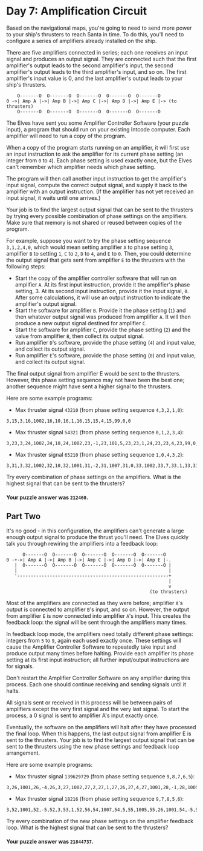 # Day 7: Amplification Circuit

Based on the navigational maps, you're going to need to send more power to your
ship's thrusters to reach Santa in time. To do this, you'll need to configure a
series of amplifiers already installed on the ship.

There are five amplifiers connected in series; each one receives an input signal
and produces an output signal. They are connected such that the first
amplifier's output leads to the second amplifier's input, the second amplifier's
output leads to the third amplifier's input, and so on. The first amplifier's
input value is 0, and the last amplifier's output leads to your ship's
thrusters.

```text
    O-------O  O-------O  O-------O  O-------O  O-------O
0 ->| Amp A |->| Amp B |->| Amp C |->| Amp D |->| Amp E |-> (to thrusters)
    O-------O  O-------O  O-------O  O-------O  O-------O
```

The Elves have sent you some Amplifier Controller Software (your puzzle input),
a program that should run on your existing Intcode computer. Each amplifier will
need to run a copy of the program.

When a copy of the program starts running on an amplifier, it will first use an
input instruction to ask the amplifier for its current phase setting (an integer
from `0` to `4`). Each phase setting is used exactly once, but the Elves can't
remember which amplifier needs which phase setting.

The program will then call another input instruction to get the amplifier's
input signal, compute the correct output signal, and supply it back to the
amplifier with an output instruction. (If the amplifier has not yet received an
input signal, it waits until one arrives.)

Your job is to find the largest output signal that can be sent to the thrusters
by trying every possible combination of phase settings on the amplifiers. Make
sure that memory is not shared or reused between copies of the program.

For example, suppose you want to try the phase setting sequence `3,1,2,4,0`,
which would mean setting amplifier `A` to phase setting `3`, amplifier `B` to
setting `1`, `C` to `2`, `D` to `4`, and `E` to `0`. Then, you could determine
the output signal that gets sent from amplifier `E` to the thrusters with the
following steps:

* Start the copy of the amplifier controller software that will run on
  amplifier `A`. At its first input instruction, provide it the amplifier's
  phase setting, 3. At its second input instruction, provide it the input
  signal, `0`. After some calculations, it will use an output instruction to
  indicate the amplifier's output signal.
* Start the software for amplifier `B`. Provide it the phase setting (`1`) and
  then whatever output signal was produced from amplifier `A`. It will then
  produce a new output signal destined for amplifier `C`.
* Start the software for amplifier `C`, provide the phase setting (`2`) and the
  value from amplifier `B`, then collect its output signal.
* Run amplifier `D`'s software, provide the phase setting (`4`) and input value,
  and collect its output signal.
* Run amplifier `E`'s software, provide the phase setting (`0`) and input value,
  and collect its output signal.

The final output signal from amplifier E would be sent to the thrusters.
However, this phase setting sequence may not have been the best one; another
sequence might have sent a higher signal to the thrusters.

Here are some example programs:

* Max thruster signal `43210` (from phase setting sequence `4,3,2,1,0`):

```
3,15,3,16,1002,16,10,16,1,16,15,15,4,15,99,0,0
```

* Max thruster signal `54321` (from phase setting sequence `0,1,2,3,4`):

```
3,23,3,24,1002,24,10,24,1002,23,-1,23,101,5,23,23,1,24,23,23,4,23,99,0,0
```

* Max thruster signal `65210` (from phase setting sequence `1,0,4,3,2`):

```
3,31,3,32,1002,32,10,32,1001,31,-2,31,1007,31,0,33,1002,33,7,33,1,33,31,31,1,32,31,31,4,31,99,0,0,0
```

Try every combination of phase settings on the amplifiers. What is the highest
signal that can be sent to the thrusters?

#### Your puzzle answer was `212460`.

## Part Two

It's no good - in this configuration, the amplifiers can't generate a large
enough output signal to produce the thrust you'll need. The Elves quickly talk
you through rewiring the amplifiers into a feedback loop:

```
      O-------O  O-------O  O-------O  O-------O  O-------O
0 -+->| Amp A |->| Amp B |->| Amp C |->| Amp D |->| Amp E |-.
   |  O-------O  O-------O  O-------O  O-------O  O-------O |
   |                                                        |
   '--------------------------------------------------------+
                                                            |
                                                            v
                                                     (to thrusters)
```

Most of the amplifiers are connected as they were before; amplifier `A`'s output
is connected to amplifier `B`'s input, and so on. However, the output from
amplifier `E` is now connected into amplifier `A`'s input. This creates the
feedback loop: the signal will be sent through the amplifiers many times.

In feedback loop mode, the amplifiers need totally different phase settings:
integers from `5` to `9`, again each used exactly once. These settings will
cause the Amplifier Controller Software to repeatedly take input and produce
output many times before halting. Provide each amplifier its phase setting at
its first input instruction; all further input/output instructions are for
signals.

Don't restart the Amplifier Controller Software on any amplifier during this
process. Each one should continue receiving and sending signals until it halts.

All signals sent or received in this process will be between pairs of amplifiers
except the very first signal and the very last signal. To start the process, a 0
signal is sent to amplifier A's input exactly once.

Eventually, the software on the amplifiers will halt after they have processed
the final loop. When this happens, the last output signal from amplifier E is
sent to the thrusters. Your job is to find the largest output signal that can be
sent to the thrusters using the new phase settings and feedback loop
arrangement.

Here are some example programs:

* Max thruster signal `139629729` (from phase setting sequence `9,8,7,6,5`):

```
3,26,1001,26,-4,26,3,27,1002,27,2,27,1,27,26,27,4,27,1001,28,-1,28,1005,28,6,99,0,0,5
```

* Max thruster signal `18216` (from phase setting sequence `9,7,8,5,6`):

```
3,52,1001,52,-5,52,3,53,1,52,56,54,1007,54,5,55,1005,55,26,1001,54,-5,54,1105,1,12,1,53,54,53,1008,54,0,55,1001,55,1,55,2,53,55,53,4,53,1001,56,-1,56,1005,56,6,99,0,0,0,0,10
```

Try every combination of the new phase settings on the amplifier feedback loop.
What is the highest signal that can be sent to the thrusters?

#### Your puzzle answer was `21844737`.
